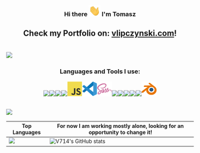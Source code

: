 

### <p align="center"> Hi there <img src="https://github.com/ABSphreak/ABSphreak/blob/master/gifs/Hi.gif" height="30px"> I'm Tomasz </p>
  
## <p align="center"> Check my Portfolio on: [vlipczynski.com][portfolio]! </p>

  

</br>
<img src="https://user-images.githubusercontent.com/73097560/115834477-dbab4500-a447-11eb-908a-139a6edaec5c.gif">

###  <p align="center"> Languages and Tools I use: </p>

<p align="center">
<img height=40 src="https://cdn.jsdelivr.net/gh/devicons/devicon/icons/react/react-original.svg" /><img height=40 src="https://cdn.jsdelivr.net/gh/devicons/devicon/icons/python/python-original.svg"/><img height=40 src="https://cdn.jsdelivr.net/gh/devicons/devicon/icons/html5/html5-original.svg" /><img height=40 src="https://cdn.jsdelivr.net/gh/devicons/devicon/icons/css3/css3-original.svg" /><img height=40 src="https://raw.githubusercontent.com/devicons/devicon/v2.15.1/icons/javascript/javascript-original.svg" /><img height=40 src="https://raw.githubusercontent.com/devicons/devicon/v2.15.1/icons/vscode/vscode-original.svg"/><img height=40 src="https://raw.githubusercontent.com/devicons/devicon/v2.15.1/icons/sass/sass-original.svg"/><img height=40 src="https://cdn.jsdelivr.net/gh/devicons/devicon/icons/figma/figma-original.svg"/><img height=40 src="https://cdn.jsdelivr.net/gh/devicons/devicon/icons/linux/linux-original.svg"/><img height=40 src="https://cdn.jsdelivr.net/gh/devicons/devicon/icons/amazonwebservices/amazonwebservices-original.svg"/><img height=40 src="https://cdn.jsdelivr.net/gh/devicons/devicon/icons/docker/docker-original.svg"/><img height=40 src="https://cdn.jsdelivr.net/gh/devicons/devicon/icons/github/github-original.svg"/><img height=40 src="https://raw.githubusercontent.com/devicons/devicon/v2.15.1/icons/blender/blender-original.svg"/></p>

</br>
<img src="https://user-images.githubusercontent.com/73097560/115834477-dbab4500-a447-11eb-908a-139a6edaec5c.gif">
</br>

|Top Languages|For now I am working mostly alone, looking for an opportunity to change it!|
--|--
|<img src="https://github-readme-stats.vercel.app/api/top-langs/?username=v714&hide=tcl,C,gsc,makefile,C%2B%2B,python&theme=tokyonight">|![V714's GitHub stats](https://github-readme-stats.vercel.app/api?username=V714&show_icons=true&theme=radical)|

 

[portfolio]: https://vlipczynski.com/
